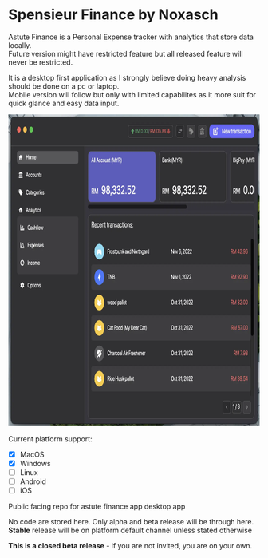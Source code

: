 # Spensieur Finance by Noxasch

Astute Finance is a Personal Expense tracker with analytics that store data locally. <br>
Future version might have restricted feature but all released feature will never be restricted.

It is a desktop first application as I strongly believe doing heavy analysis should be done on a pc or laptop. <br>
Mobile version will follow but only with limited capabilites as it more suit for quick glance and easy data input.

<img width="800" height="625" src="/assets/screenshot-01.webp"  />

Current platform support:
- [x] MacOS
- [x] Windows
- [ ] Linux
- [ ] Android
- [ ] iOS

Public facing repo for astute finance app desktop app

No code are stored here. Only alpha and beta release will be through here. <br>
**Stable** release will be on platform default channel unless stated otherwise

**This is a closed beta release** - if you are not invited, you are on your own.


